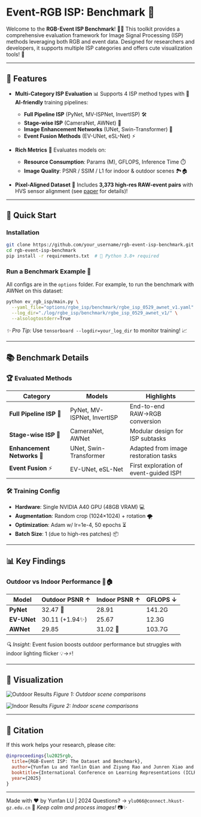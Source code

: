 # Event-RGB ISP: Benchmark 🎉

Welcome to the **RGB-Event ISP Benchmark**! 🌈✨ This toolkit provides a comprehensive evaluation framework for Image Signal Processing (ISP) methods leveraging both RGB and event data. Designed for researchers and developers, it supports multiple ISP categories and offers cute visualization tools! 🚀

---

## 🌟 Features
- **Multi-Category ISP Evaluation** 📊
  Supports 4 ISP method types with 🤖 **AI-friendly** training pipelines:
  - **Full Pipeline ISP** (PyNet, MV-ISPNet, InvertISP) 🛠️
  - **Stage-wise ISP** (CameraNet, AWNet) 🎯
  - **Image Enhancement Networks** (UNet, Swin-Transformer) 🎨
  - **Event Fusion Methods** (EV-UNet, eSL-Net) ⚡

- **Rich Metrics** 📏
  Evaluates models on:
  - **Resource Consumption**: Params (M), GFLOPS, Inference Time ⏱️
  - **Image Quality**: PSNR / SSIM / L1 for indoor & outdoor scenes 🏞️🏠

- **Pixel-Aligned Dataset** 📸
  Includes **3,373 high-res RAW-event pairs** with HVS sensor alignment (see [paper](https://arxiv.org/abs/xxx) for details)!

---

## 🚀 Quick Start

### Installation
```bash
git clone https://github.com/your_username/rgb-event-isp-benchmark.git
cd rgb-event-isp-benchmark
pip install -r requirements.txt  # 🐍 Python 3.8+ required
```

### Run a Benchmark Example 🧪

All configs are in the `options` folder. For example, to run the benchmark with AWNet on this dataset:

```bash
python ev_rgb_isp/main.py \
  --yaml_file="options/rgbe_isp/benchmark/rgbe_isp_0529_awnet_v1.yaml" \
  --log_dir="./log/rgbe_isp/benchmark/rgbe_isp_0529_awnet_v1/" \
  --alsologtostderr=True
```
*✨ Pro Tip:* Use `tensorboard --logdir=your_log_dir` to monitor training! 📈

---

## 📚 Benchmark Details

### 🏆 Evaluated Methods
| Category                     | Models                          | Highlights                          |
|------------------------------|---------------------------------|-------------------------------------|
| **Full Pipeline ISP** 🚀      | PyNet, MV-ISPNet, InvertISP     | End-to-end RAW→RGB conversion       |
| **Stage-wise ISP** 🧩         | CameraNet, AWNet                | Modular design for ISP subtasks     |
| **Enhancement Networks** 🌟  | UNet, Swin-Transformer         | Adapted from image restoration tasks|
| **Event Fusion** ⚡          | EV-UNet, eSL-Net               | First exploration of event-guided ISP! |

### 🛠️ Training Config
- **Hardware**: Single NVIDIA A40 GPU (48GB VRAM) 💻
- **Augmentation**: Random crop (1024×1024) + rotation 🌪️
- **Optimization**: Adam w/ lr=1e-4, 50 epochs ⏳
- **Batch Size**: 1 (due to high-res patches) 📦

---

## 📊 Key Findings

### Outdoor vs Indoor Performance 🌆🏠
| Model       | Outdoor PSNR ↑ | Indoor PSNR ↑ | GFLOPS ↓ |
|-------------|----------------|---------------|----------|
| **PyNet**   | 32.47 🥇       | 28.91         | 141.2G   |
| **EV-UNet** | 30.11 (+1.94✨)| 25.67         | 12.3G    |
| **AWNet**   | 29.85          | 31.02 🥇      | 103.7G   |

*🔍 Insight:* Event fusion boosts outdoor performance but struggles with indoor lighting flicker 💡→⚡!

---

## 🎨 Visualization
![Outdoor Results](images/R2-Outdoor.jpg)
*Figure 1: Outdoor scene comparisons*

![Indoor Results](images/R3-Compre-Vis-Indoor-Release.jpeg)
*Figure 2: Indoor scene comparisons*

---

## 📜 Citation
If this work helps your research, please cite:
```bibtex
@inproceedings{lu2025rgb,
  title={RGB-Event ISP: The Dataset and Benchmark},
  author={Yunfan Lu and Yanlin Qian and Ziyang Rao and Junren Xiao and Liming Chen and Hui Xiong},
  booktitle={International Conference on Learning Representations (ICLR)},
  year={2025}
}
```

---

Made with ❤️ by Yunfan LU | 2024
Questions? → `ylu066@connect.hkust-gz.edu.cn` 📧
*Keep calm and process images!* 📷✨
